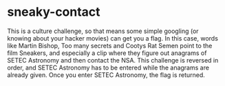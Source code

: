 # sneaky-contact

This is a culture challenge, so that means some simple googling (or knowing about your hacker movies) can get you a flag. In this case, words like Martin Bishop, Too many secrets and Cootys Rat Semen point to the film Sneakers, and especially a clip where they figure out anagrams of SETEC Astronomy and then contact the NSA. This challenge is reversed in order, and SETEC Astronomy has to be entered while the anagrams are already given. Once you enter SETEC Astronomy, the flag is returned.
